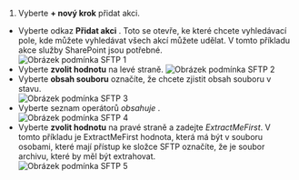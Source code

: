 1. Vyberte **+ nový krok** přidat akci.  
- Vyberte odkaz **Přidat akci** . Toto se otevře, ke které chcete vyhledávací pole, kde můžete vyhledávat všech akcí můžete udělat. V tomto příkladu akce služby SharePoint jsou potřebné.    
![Obrázek podmínka SFTP 1](./media/connectors-create-api-sftp/condition-1.png)    
- Vyberte **zvolit hodnotu** na levé straně. 
![Obrázek podmínka SFTP 2](./media/connectors-create-api-sftp/condition-2.png)    
- Vyberte **obsah souboru** označíte, že chcete zjistit obsah souboru v stavu.      
![Obrázek podmínka SFTP 3](./media/connectors-create-api-sftp/condition-3.png)   
- Vyberte seznam operátorů *obsahuje* .       
![Obrázek podmínka SFTP 4](./media/connectors-create-api-sftp/condition-4.png)   
- Vyberte **zvolit hodnotu** na pravé straně a zadejte *ExtractMeFirst*. V tomto příkladu je ExtractMeFirst hodnota, která má být v souboru osobami, které mají přístup ke složce SFTP označíte, že je soubor archivu, které by měl být extrahovat.  
![Obrázek podmínka SFTP 5](./media/connectors-create-api-sftp/condition-5.png)   